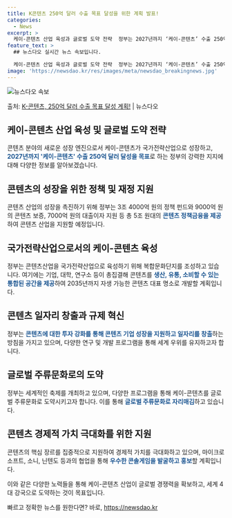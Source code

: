 ```yaml
---
title: K콘텐츠 250억 달러 수출 목표 달성을 위한 계획 발표!
categories:
  - News
excerpt: >
  케이-콘텐츠 산업 육성과 글로벌 도약 전략  정부는 2027년까지 ‘케이-콘텐츠’ 수출 250억 달러 달성을…
feature_text: >
  ## 뉴스다오 실시간 뉴스 속보입니다.

  케이-콘텐츠 산업 육성과 글로벌 도약 전략  정부는 2027년까지 ‘케이-콘텐츠’ 수출 250억 달러 달성을…
image: 'https://newsdao.kr/res/images/meta/newsdao_breakingnews.jpg'
---
```


![뉴스다오 속보](https://newsdao.kr/res/images/meta/newsdao_breakingnews.jpg)

<p>출처: <a href="https://newsdao.kr/4299" rel="dofollow">K-콘텐츠, 250억 달러 수출 목표 달성 계획!</a> | 뉴스다오</p>

<h2 data-ke-size="size26">케이-콘텐츠 산업 육성 및 글로벌 도약 전략</h2>
콘텐츠 분야의 새로운 성장 엔진으로서 케이-콘텐츠가 국가전략산업으로 성장하고, <b><span style="color: #1a5490;">2027년까지 '케이-콘텐츠' 수출 250억 달러 달성을 목표</span></b>로 하는 정부의 강력한 지지에 대해 다양한 정보를 알아보겠습니다.

<h2 data-ke-size="size26">콘텐츠의 성장을 위한 정책 및 재정 지원</h2>
콘텐츠 산업의 성장을 촉진하기 위해 정부는 3조 4000억 원의 정책 펀드와 9000억 원의 콘텐츠 보증, 7000억 원의 대출이자 지원 등 총 5조 원대의 <b><span style="color: #1a5490;">콘텐츠 정책금융을 제공</span></b>하여 콘텐츠 산업을 지원할 예정입니다.

<h2 data-ke-size="size26">국가전략산업으로서의 케이-콘텐츠 육성</h2>
정부는 콘텐츠산업을 국가전략산업으로 육성하기 위해 복합문화단지를 조성하고 있습니다. 여기에는 기업, 대학, 연구소 등이 총집결해 콘텐츠를 <b><span style="color: #1a5490;">생산, 유통, 소비할 수 있는 통합된 공간을 제공</span></b>하여 2035년까지 자생 가능한 콘텐츠 대표 명소로 개발할 계획입니다.

<h2 data-ke-size="size26">콘텐츠 일자리 창출과 규제 혁신</h2>
정부는 <b><span style="color: #1a5490;">콘텐츠에 대한 투자 강화를 통해 콘텐츠 기업 성장을 지원하고 일자리를 창출</span></b>하는 방침을 가지고 있으며, 다양한 연구 및 개발 프로그램을 통해 세계 우위를 유지하고자 합니다.

<h2 data-ke-size="size26">글로벌 주류문화로의 도약</h2>
정부는 세계적인 축제를 개최하고 있으며, 다양한 프로그램을 통해 케이-콘텐츠를 글로벌 주류문화로 도약시키고자 합니다. 이를 통해 <b><span style="color: #1a5490;">글로벌 주류문화로 자리매김</span></b>하고 있습니다.

<h2 data-ke-size="size26">콘텐츠 경제적 가치 극대화를 위한 지원</h2>
콘텐츠의 핵심 장르를 집중적으로 지원하여 경제적 가치를 극대화하고 있으며, 마이크로소프트, 소니, 닌텐도 등과의 협업을 통해 <b><span style="color: #1a5490;">우수한 콘솔게임을 발굴하고 홍보</span></b>할 계획입니다.

이와 같은 다양한 노력들을 통해 케이-콘텐츠 산업이 글로벌 경쟁력을 확보하고, 세계 4대 강국으로 도약하는 것이 목표입니다. 

빠르고 정확한 뉴스를 원한다면? 바로, <a href="https://newsdao.kr" rel="dofollow">https://newsdao.kr</a>


